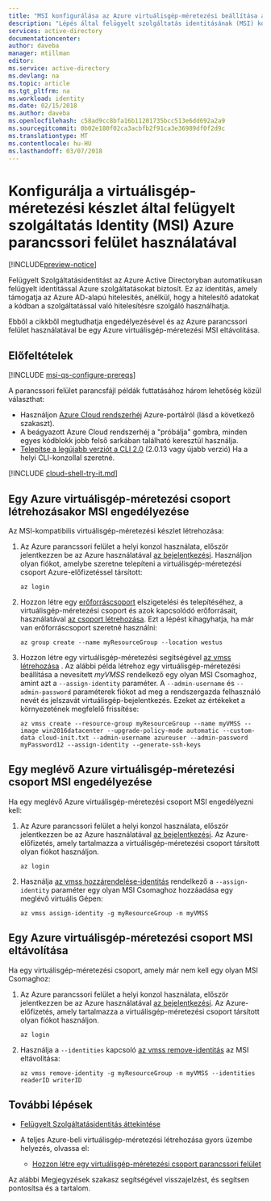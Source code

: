 ```yaml
---
title: "MSI konfigurálása az Azure virtuálisgép-méretezési beállítása az Azure parancssori felület használatával"
description: "Lépés által felügyelt szolgáltatás identitásának (MSI) konfigurálásához egy Azure virtuálisgép-méretezési, Azure parancssori felület használatának részletes utasításokat."
services: active-directory
documentationcenter: 
author: daveba
manager: mtillman
editor: 
ms.service: active-directory
ms.devlang: na
ms.topic: article
ms.tgt_pltfrm: na
ms.workload: identity
ms.date: 02/15/2018
ms.author: daveba
ms.openlocfilehash: c58ad9cc8bfa16b11201735bcc513e6dd692a2a9
ms.sourcegitcommit: 0b02e180f02ca3acbfb2f91ca3e36989df0f2d9c
ms.translationtype: MT
ms.contentlocale: hu-HU
ms.lasthandoff: 03/07/2018
---
```

# <a name="configure-a-virtual-machine-scale-set-managed-service-identity-msi-using-azure-cli"></a>Konfigurálja a virtuálisgép-méretezési készlet által felügyelt szolgáltatás Identity (MSI) Azure parancssori felület használatával

[!INCLUDE[preview-notice](../../includes/active-directory-msi-preview-notice.md)]

Felügyelt Szolgáltatásidentitást az Azure Active Directoryban automatikusan felügyelt identitással Azure szolgáltatásokat biztosít. Ez az identitás, amely támogatja az Azure AD-alapú hitelesítés, anélkül, hogy a hitelesítő adatokat a kódban a szolgáltatással való hitelesítésre szolgáló használhatja. 

Ebből a cikkből megtudhatja engedélyezésével és az Azure parancssori felület használatával be egy Azure virtuálisgép-méretezési MSI eltávolítása.

## <a name="prerequisites"></a>Előfeltételek

[!INCLUDE [msi-qs-configure-prereqs](../../includes/active-directory-msi-qs-configure-prereqs.md)]

A parancssori felület parancsfájl példák futtatásához három lehetőség közül választhat:

- Használjon [Azure Cloud rendszerhéj](../cloud-shell/overview.md) Azure-portálról (lásd a következő szakaszt).
- A beágyazott Azure Cloud rendszerhéj a "próbálja" gombra, minden egyes kódblokk jobb felső sarkában található keresztül használja.
- [Telepítse a legújabb verziót a CLI 2.0](https://docs.microsoft.com/cli/azure/install-azure-cli) (2.0.13 vagy újabb verzió) Ha a helyi CLI-konzollal szeretné. 

[!INCLUDE [cloud-shell-try-it.md](../../includes/cloud-shell-try-it.md)]

## <a name="enable-msi-during-creation-of-an-azure-virtual-machine-scale-set"></a>Egy Azure virtuálisgép-méretezési csoport létrehozásakor MSI engedélyezése

Az MSI-kompatibilis virtuálisgép-méretezési készlet létrehozása:

1. Az Azure parancssori felület a helyi konzol használata, először jelentkezzen be az Azure használatával [az bejelentkezési](/cli/azure/#az_login). Használjon olyan fiókot, amelybe szeretne telepíteni a virtuálisgép-méretezési csoport Azure-előfizetéssel társított:

   ```azurecli-interactive
   az login
   ```

2. Hozzon létre egy [erőforráscsoport](../azure-resource-manager/resource-group-overview.md#terminology) elszigetelési és telepítéséhez, a virtuálisgép-méretezési csoport és azok kapcsolódó erőforrásait, használatával [az csoport létrehozása](/cli/azure/group/#az_group_create). Ezt a lépést kihagyhatja, ha már van erőforráscsoport szeretné használni:

   ```azurecli-interactive 
   az group create --name myResourceGroup --location westus
   ```

3. Hozzon létre egy virtuálisgép-méretezési segítségével [az vmss létrehozása](/cli/azure/vmss/#az_vmss_create) . Az alábbi példa létrehoz egy virtuálisgép-méretezési beállítása a nevesített *myVMSS* rendelkező egy olyan MSI Csomaghoz, amint azt a `--assign-identity` paraméter. A `--admin-username` és `--admin-password` paraméterek fiókot ad meg a rendszergazda felhasználó nevét és jelszavát virtuálisgép-bejelentkezés. Ezeket az értékeket a környezetének megfelelő frissítése: 

   ```azurecli-interactive 
   az vmss create --resource-group myResourceGroup --name myVMSS --image win2016datacenter --upgrade-policy-mode automatic --custom-data cloud-init.txt --admin-username azureuser --admin-password myPassword12 --assign-identity --generate-ssh-keys
   ```

## <a name="enable-msi-on-an-existing-azure-virtual-machine-scale-set"></a>Egy meglévő Azure virtuálisgép-méretezési csoport MSI engedélyezése

Ha egy meglévő Azure virtuálisgép-méretezési csoport MSI engedélyezni kell:

1. Az Azure parancssori felület a helyi konzol használata, először jelentkezzen be az Azure használatával [az bejelentkezési](/cli/azure/#az_login). Az Azure-előfizetés, amely tartalmazza a virtuálisgép-méretezési csoport társított olyan fiókot használjon.

   ```azurecli-interactive
   az login
   ```

2. Használja [az vmss hozzárendelése-identitás](/cli/azure/vm/#az_vmss_assign_identity) rendelkező a `--assign-identity` paraméter egy olyan MSI Csomaghoz hozzáadása egy meglévő virtuális Gépen:

   ```azurecli-interactive
   az vmss assign-identity -g myResourceGroup -n myVMSS
   ```

## <a name="remove-msi-from-an-azure-virtual-machine-scale-set"></a>Egy Azure virtuálisgép-méretezési csoport MSI eltávolítása

Ha egy virtuálisgép-méretezési csoport, amely már nem kell egy olyan MSI Csomaghoz:

1. Az Azure parancssori felület a helyi konzol használata, először jelentkezzen be az Azure használatával [az bejelentkezési](/cli/azure/#az_login). Az Azure-előfizetés, amely tartalmazza a virtuálisgép-méretezési csoport társított olyan fiókot használjon.

   ```azurecli-interactive
   az login
   ```

2. Használja a `--identities` kapcsoló [az vmss remove-identitás](/cli/azure/vmss/#az_vmss_remove_identity) az MSI eltávolítása:

   ```azurecli-interactive
   az vmss remove-identity -g myResourceGroup -n myVMSS --identities readerID writerID
   ```

## <a name="next-steps"></a>További lépések

- [Felügyelt Szolgáltatásidentitás áttekintése](msi-overview.md)
- A teljes Azure-beli virtuálisgép-méretezési létrehozása gyors üzembe helyezés, olvassa el: 

  - [Hozzon létre egy virtuálisgép-méretezési csoport parancssori felület](../virtual-machines/linux/tutorial-create-vmss.md#create-a-scale-set)

Az alábbi Megjegyzések szakasz segítségével visszajelzést, és segítsen pontosítsa és a tartalom.
















